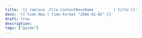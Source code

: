 ```yaml
---
title: '{{ replace .File.ContentBaseName `_` ` ` | title }}'
date: '{{ time.Now | time.Format "2006-01-02" }}'
draft: true
description:
tags: ["guide"]
---
```

